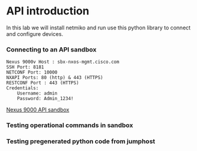 # API introduction

In this lab we will install netmiko and run use this python library to connect and configure devices.

### Connecting to an API sandbox

```
Nexus 9000v Host : sbx-nxos-mgmt.cisco.com
SSH Port: 8181
NETCONF Port: 10000
NXAPI Ports: 80 (http) & 443 (HTTPS)
RESTCONF Port : 443 (HTTPS)
Credentials: 
    Username: admin
    Password: Admin_1234!
```
<a href="https://sbx-nxos-mgmt.cisco.com" target="_blank">Nexus 9000 API sandbox</a>

### Testing operational commands in sandbox


### Testing pregenerated python code from jumphost